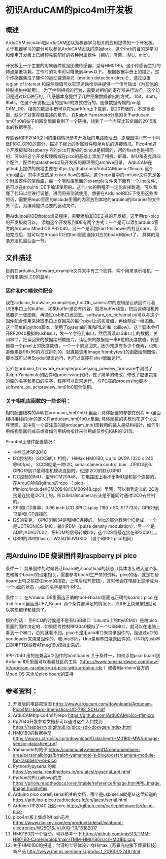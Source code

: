 # 初识ArduCAM的pico4ml开发板
## 概述
ArduCAM pico4ml是arduCAM团队为机器学习相关的应用提供的一个开发板。关于机器学习的部分可以参见ArduCAM团队的原始fork，这个fork的目的是学习和使用开发板上已经预先装配好的各种附属器件（相机、屏幕、IMU、mic）。

开发板上一个主要的附属器件就是图像传感器，型号HM01B0。这个传感器主打的特点是低功耗，工作时的功率可以降低到4mw以下。 根据数据手册上的描述，这个传感器集成了硬件的运动探测单元（motion detection circuit），通过设置region of interest 和探测阈值可以实现运动检测并提供一个信号输出（为其他的控制提供中断用）。 为了控制相机的行为，需要对相机的寄存器进行访问。这个访问是通过I2C进行的。传感器本身提供了几种图像数据输出的方式， 1bit，4bits，8bits，在这个开发板上用的是1bit的方式进行的，图像数据传输的pin是CAM_D0。相机的数据手册可以在sparkfun上下载到，是2019版的，不是很全面，缺少了对寄存器描述的章节。 在Ralph Yamamoto分享的关于arducam hm01b0的帖子的回复里面看到了一个链接，找到了一个内容比较全面的2016版本的数据手册。

传感器和RP2040之间的接线情况参考开发板的电路原理图，原理图中间有一个叫做PICO_GPIO的部分，描述了板上的附属器件和单片机的连接情况。Pico4ml这个开发板和Raspberry Pi的pico开发板的pinout是相同的，用的flash也是相同的，可以把这个开发板理解成在pico的基础上添加了相机、屏幕、IMU和麦克风四个配件。配件的datasheet以及开发板的原理图见archive目录。 
ArduCAM在github上提供的例程主要在https://github.com/ArduCAM/pico-tflmicro 这个repo里面。其中tfl应该是tensor flow的缩写。这个repo当中的include文件夹是各个附属器件的驱动库，每一个驱动库里面的example文件夹下面有一个.ino文件，是可以在arduino IDE下编译使用的。这个.ino的例程不一定能直接跑通，可以看懂了代码以后进行调整，进而用来测试使用。想要在Arduino的IDE下使用这些库的话，需要把repo里面的include里面的内容放到本地的arduino的libraries的文件夹下面，为编译提供必要的驱动文件。

用Arduino的IDE给pico烧录程序，需要添加其IDE支持的开发板，这里用rpi-pico的开发板就可以。 添加这个开发板到IDE有两个方式：一个是可以添加arduino官方的Arduino Mbed OS PR2040，另一个是添加Earl Philhower的社区core，添加完成后，就可以在Arduio IDE的tool里面选择对应的board和port了， 具体的烧录方法见最后面一节。
## 文件描述
目前在arduino_firmware_example文件夹中有三个固件，两个用来演示相机，一个用来演示LCD的显示。
### 固件和PC端软件配合
我在arduino_firmware_example/py_hm01b_camera中的逻辑是让该固件盯着USB串口上的buffer，如果buffer里面有内容，就把buffer读空，然后调动相机传感器抓一张图像，再通过usb串口发回去。software_on_pc/serial.py可以与这个固件配合使用来读取串口上穿回来的每个pixel上的灰度值，再绘制成一幅图像。这个简单的python脚本，使用了pyserial的库和PIL的库（pillow）。这个脚本会打开RP2040模拟的usb串口，发一个字符到串口，然后再读usb串口上的数据，关闭串口，把读回来的数据绘制成图片。读回来的数据是一串8位的灰度数值，传感器每一个pixel上的灰度数值，一个一个的发回来，因为知道有多少个像素，也知道像素是96x96的方式排列的，就直接调用Image.frombytes()的函数绘制图像。 脚本既可以再Spyder里面运行，也可以直接在shell里面运行。

另外在arduino_firmware_example/processing_preview_firmware中测试了Ralph Yamamoto的固件和processing代码，做了简单的修改，修改了应该包含的库的名字和串口的名字，程序可以正常运行。 与PC端的processing脚本software_on_pc/preview_hm01b0配合使用。

### 关于相机库函数的一些说明：
相机配置结构的声明在arducam_hm01b0.h里面，具体配置的参数在例程.ino里面
相机接线的pin的定义在arducam_hm01b0.c里面; 
具体函数的实现也在这个.c文件里面，其中有一个要注意的是arducam_init()函数用的输入是结构指针，如何引用结构里面的成员或者如何用结构指针来引用成员参见K&R的131页。

Pico4ml上硬件配置情况：
* 主控芯片RP2040
* I2C控制的（SCCB的）相机， HiMax HM01B0, Up to QVGA (320 x 240 @60fps)， SCCB就是一种I2C, serial camera control bus….GPIO3到6、GPIO19到21是和相机模块连接的，也是I2C0的默认GPIO
* I2C控制的IMU，型号ICM20948，  在电路图上看不出IMU是和那个连接的， 在ArduCAM的github的repo （ pico-tflmicro/include/ICM20948/ICM20948.cpp）里面，可以看到定义的I2C连接是连接是I2C0上的。所以IMU和camera应该是不能同时通过I2C0去控制的。 
* SPI的LCD屏幕，0.96 inch LCD SPI Display (160 x 80, ST7735)，GPIO9到13是和LCD连接的
* I2S的麦克， GPIO31到34是和MIC连接的。 Mic的部分有两个IC组成，一个是UCTRONICS-MIC，输出PDM（pulse density modulation），另一个是ADI的ADAU7002，把PDM的信号转成I2S，这个I2S信号连接在RP2040上。
* QSPI的2M的flash， W25Q16JVUXIQ （这个和RPI-pico相同）

## 用Arduino IDE 烧录固件到raspberry pi pico
条件一：
烧录固件的时候要让board进入bootload的状态（具体怎么进入这个状态和每个board的设定相关，需要参考board生产商的资料，pico的话，就是在给board上电之前按住boot的按钮，上电后松开按钮），这时候会在电脑上显示成为一个u盘的状态，u盘的名字是RPI-RP2。

条件二：
在Arduino IDE里面选正确的tool->board里面选正确的board：pico
在tool->port里面选UF2_Board.
两个条件都满足的情况下，点IDE上烧录按钮就可以实现编译和烧录了。

额外的话：
用PICO的时候是不是有USB串口（ubuntu上的ttyACM0）是由pico里面的固件决定的，如果固件控制RP2040模拟了一个USB串口，就可以在电脑上看到一个串口，否则就看不到。pico不是用usb串口来烧录固件的，是通过uf2的bootloader来烧录固件的，和uno不同。Uno是用串口烧录固件的，UNO的usb串口是用FTDI或者ATmeg16u模拟出来的。

RPI-2040 用的是兼容uf2固件的bootloader
关于条件一，如何添加pico board到Arduino IDE里面可以看看社区的工具（https://www.tomshardware.com/how-to/program-raspberry-pi-pico-with-arduino-ide ）或者用arduino官方的Mbed OS 来添加pico board的支持

## 参考资料：

1. 开发版的电路原理图
https://www.arducam.com/downloads/Arducam-Pico4ML-board-Shematics-UC-798_SCH.pdf
2. ArduCAM的pico4ml的repo
https://github.com/ArduCAM/pico-tflmicro 
3. Rp2040开发参考文档都可以通过这个入口找到
https://raspberrypi.github.io/pico-sdk-doxygen/index.html 
4. HM01B0的数据手册
https://www.uctronics.com/download/Datasheet/HM01B0-MWA-image-sensor-datasheet.pdf 
5. Yamamoto的帖子
https://community.element14.com/members-area/personalblogs/b/ralph-yamamoto-s-blog/posts/camera-module-for-raspberry-pi-pico 
6. Python的pyserial的库
https://pyserial.readthedocs.io/en/latest/pyserial_api.html 
7. Python的PIL(pillow)的库
https://pillow.readthedocs.io/en/stable/reference/Image.html#PIL.Image.Image.frombytes 
8. Arduino pico core的serial相关的文档，哪个是usb serial就是从这里知道的
https://arduino-pico.readthedocs.io/en/latest/serial.html 
9. Arduion RP2040 社区core
https://github.com/earlephilhower/arduino-pico
10. pico4ml板上集成的flash芯片
https://www.digikey.com/en/products/detail/winbond-electronics/W25Q16JVUXIQ-TR/15182017 
11. HM01B0的一个驱动，可以参考一下
https://github.com/mjs513/TMM-HB01B0-Camera/blob/main/TMM-HM01B0/src/HM01B0.cpp 
12. 关于HM01B0的报道：台湾的半导体设计商Himax（奇景光电旗下恒景科技）新产品
http://www.mems.me/mems/product_201601/2748.html 
